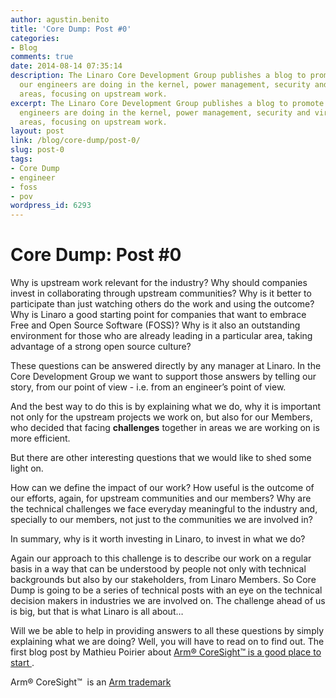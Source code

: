 ```yaml
---
author: agustin.benito
title: 'Core Dump: Post #0'
categories:
- Blog
comments: true
date: 2014-08-14 07:35:14
description: The Linaro Core Development Group publishes a blog to promote the work
  our engineers are doing in the kernel, power management, security and virtualization
  areas, focusing on upstream work.
excerpt: The Linaro Core Development Group publishes a blog to promote the work our
  engineers are doing in the kernel, power management, security and virtualization
  areas, focusing on upstream work.
layout: post
link: /blog/core-dump/post-0/
slug: post-0
tags:
- Core Dump
- engineer
- foss
- pov
wordpress_id: 6293
---
```


# Core Dump: Post #0

Why is upstream work relevant for the industry? Why should companies invest in collaborating through upstream communities? Why is it better to participate than just watching others do the work and using the outcome? Why is Linaro a good starting point for companies that want to embrace Free and Open Source Software (FOSS)? Why is it also an outstanding environment for those who are already leading in a particular area, taking advantage of a strong open source culture?

These questions can be answered directly by any manager at Linaro. In the Core Development Group we want to support those answers by telling our story, from our point of view - i.e. from an engineer’s point of view.

And the best way to do this is by explaining what we do, why it is important not only for the upstream projects we work on, but also for our Members, who decided that facing **challenges** together in areas we are working on is more efficient.

But there are other interesting questions that we would like to shed some light on.

How can we define the impact of our work? How useful is the outcome of our efforts, again, for upstream communities and our members? Why are the technical challenges we face everyday meaningful to the industry and, specially to our members, not just to the communities we are involved in?

In summary, why is it worth investing in Linaro, to invest in what we do?

Again our approach to this challenge is to describe our work on a regular basis in a way that can be understood by people not only with technical backgrounds but also by our stakeholders, from Linaro Members. So Core Dump is going to be a series of technical posts with an eye on the technical decision makers in industries we are involved on. The challenge ahead of us is big, but that is what Linaro is all about…

Will we be able to help in providing answers to all these questions by simply explaining what we are doing? Well, you will have to read on to find out. The first blog post by Mathieu Poirier about [Arm® CoreSight™ is a good place to start ](/blog/coresight-initial-steps-supporting-hw-assisted-tracing-linux-arm-socs/).


Arm® CoreSight™  is an [Arm trademark](http://www.arm.com/about/trademarks/arm-trademark-list/CoreSight-trademark.php)
